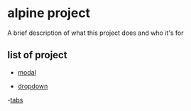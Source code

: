 # alpine project

A brief description of what this project does and who it's for

## list of project

- [modal](https://github.com/dark-noob830/alpine-project/tree/main/modal)

- [dropdown](https://github.com/dark-noob830/alpine-project/tree/main/dropdown)

-[tabs](https://github.com/dark-noob830/alpine-project/tree/main/tabs)
